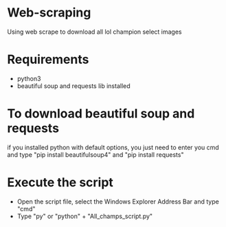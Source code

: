 # Web-scraping
Using web scrape to download all lol champion select images

# Requirements
- python3 
- beautiful soup and requests lib installed 

# To download beautiful soup and requests
if you installed python with default options, you just need to enter you cmd and type "pip install beautifulsoup4" and "pip install requests"

# Execute the script 
- Open the script file, select the Windows Explorer Address Bar and type "cmd" 
- Type "py" or "python" + "All_champs_script.py"

